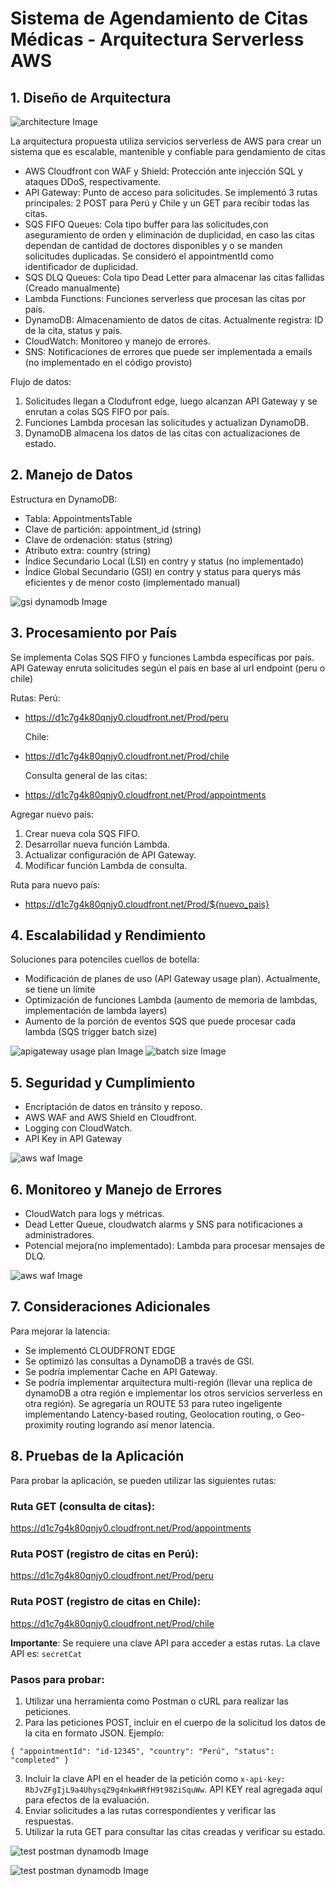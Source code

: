 # Sistema de Agendamiento de Citas Médicas - Arquitectura Serverless AWS

## 1. Diseño de Arquitectura

![architecture Image](support-image-readme/appointment-challenge.drawio.png)

La arquitectura propuesta utiliza servicios serverless de AWS para crear un sistema que es escalable, mantenible y confiable para gendamiento de citas

- AWS Cloudfront con WAF y Shield: Protección ante injección SQL y ataques DDoS, respectivamente.
- API Gateway: Punto de acceso para solicitudes. Se implementó 3 rutas principales: 2 POST para Perú y Chile y un GET para recibir todas las citas.
- SQS FIFO Queues: Cola tipo buffer para las solicitudes,con aseguramiento de orden y eliminación de duplicidad, en caso las citas dependan de cantidad de doctores disponibles y o se manden solicitudes duplicadas. Se consideró el appointmentId como identificador de duplicidad.
- SQS DLQ Queues: Cola tipo Dead Letter para almacenar las citas fallidas (Creado manualmente)
- Lambda Functions: Funciones serverless que procesan las citas por país.
- DynamoDB: Almacenamiento de datos de citas. Actualmente registra: ID de la cita, status y país.
- CloudWatch: Monitoreo y manejo de errores.
- SNS: Notificaciones de errores que puede ser implementada a emails (no implementado en el código provisto)

Flujo de datos:

1. Solicitudes llegan a Clodufront edge, luego alcanzan API Gateway y se enrutan a colas SQS FIFO por país.
2. Funciones Lambda procesan las solicitudes y actualizan DynamoDB.
3. DynamoDB almacena los datos de las citas con actualizaciones de estado.

## 2. Manejo de Datos

Estructura en DynamoDB:

- Tabla: AppointmentsTable
- Clave de partición: appointment_id (string)
- Clave de ordenación: status (string)
- Atributo extra: country (string)
- Índice Secundario Local (LSI) en contry y status (no implementado)
- Índice Global Secundario (GSI) en contry y status para querys más eficientes y de menor costo (implementado manual)

![gsi dynamodb Image](support-image-readme/country-status-index.png)

## 3. Procesamiento por País

Se implementa Colas SQS FIFO y funciones Lambda específicas por país.
API Gateway enruta solicitudes según el país en base al url endpoint (peru o chile)

Rutas:
Perú:

- https://d1c7g4k80qnjy0.cloudfront.net/Prod/peru

  Chile:

- https://d1c7g4k80qnjy0.cloudfront.net/Prod/chile

  Consulta general de las citas:

- https://d1c7g4k80qnjy0.cloudfront.net/Prod/appointments

Agregar nuevo país:

1. Crear nueva cola SQS FIFO.
2. Desarrollar nueva función Lambda.
3. Actualizar configuración de API Gateway.
4. Modificar función Lambda de consulta.

Ruta para nuevo país:

- https://d1c7g4k80qnjy0.cloudfront.net/Prod/${nuevo_pais}

## 4. Escalabilidad y Rendimiento

Soluciones para potenciles cuellos de botella:

- Modificación de planes de uso (API Gateway usage plan). Actualmente, se tiene un límite
- Optimización de funciones Lambda (aumento de memoria de lambdas, implementación de lambda layers)
- Aumento de la porción de eventos SQS que puede procesar cada lambda (SQS trigger batch size)

![apigateway usage plan Image](support-image-readme/api-gateway-usage-plan.png)
![batch size Image](support-image-readme/batch-processing-sqs-lambda.png)

## 5. Seguridad y Cumplimiento

- Encriptación de datos en tránsito y reposo.
- AWS WAF and AWS Shield en Cloudfront.
- Logging con CloudWatch.
- API Key in API Gateway

![aws waf Image](support-image-readme/aws-waf.png)

## 6. Monitoreo y Manejo de Errores

- CloudWatch para logs y métricas.
- Dead Letter Queue, cloudwatch alarms y SNS para notificaciones a administradores.
- Potencial mejora(no implementado): Lambda para procesar mensajes de DLQ.

![aws waf Image](support-image-readme/dead-letter-queue-implemented.png)

## 7. Consideraciones Adicionales

Para mejorar la latencia:

- Se implementó CLOUDFRONT EDGE
- Se optimizó las consultas a DynamoDB a través de GSI.
- Se podría implementar Cache en API Gateway.
- Se podría implementar arquitectura multi-región (llevar una replica de dynamoDB a otra región e implementar los otros servicios serverless en otra región).
  Se agregaría un ROUTE 53 para ruteo ingeligente implementando Latency-based routing, Geolocation routing, o Geo-proximity routing logrando así menor latencia.

## 8. Pruebas de la Aplicación

Para probar la aplicación, se pueden utilizar las siguientes rutas:

### Ruta GET (consulta de citas):

https://d1c7g4k80qnjy0.cloudfront.net/Prod/appointments

### Ruta POST (registro de citas en Perú):

https://d1c7g4k80qnjy0.cloudfront.net/Prod/peru

### Ruta POST (registro de citas en Chile):

https://d1c7g4k80qnjy0.cloudfront.net/Prod/chile

**Importante**: Se requiere una clave API para acceder a estas rutas. La clave API es: `secretCat`

### Pasos para probar:

1. Utilizar una herramienta como Postman o cURL para realizar las peticiones.
2. Para las peticiones POST, incluir en el cuerpo de la solicitud los datos de la cita en formato JSON. Ejemplo:

`{
  "appointmentId": "id-12345",
  "country": "Perú",
  "status": "completed"
}`

3. Incluir la clave API en el header de la petición como `x-api-key: RbJvZFgIjL9a4UhysqZ9g4nkwHRfH9t982iSquWw`. API KEY real agregada aquí para efectos de la evaluación.
4. Enviar solicitudes a las rutas correspondientes y verificar las respuestas.
5. Utilizar la ruta GET para consultar las citas creadas y verificar su estado.

![test postman dynamodb Image](support-image-readme/test-postman-appointment-peru.png)

![test postman dynamodb Image](support-image-readme/test-postman-dynamodb.png)
